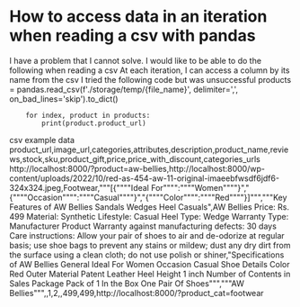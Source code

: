 
# How to access data in an iteration when reading a csv with pandas

I have a problem that I cannot solve.
I would like to be able to do the following when reading a csv
At each iteration, I can access a column by its name from the csv
I tried the following code but was unsuccessful
products = pandas.read_csv(f'./storage/temp/{file_name}', delimiter=',', on_bad_lines='skip').to_dict()
        
        for index, product in products:
            print(product.product_url)

csv example data
product_url,image_url,categories,attributes,description,product_name,reviews,stock,sku,product_gift,price,price_with_discount,categories_urls
http://localhost:8000/?product=aw-bellies,http://localhost:8000/wp-content/uploads/2022/10/red-as-454-aw-11-original-imaeebfwsdf6jdf6-324x324.jpeg,Footwear,"""[{""""Ideal For"""":""""Women""""}","{""""Occasion"""":""""Casual""""}","{""""Color"""":""""Red""""}]""","""Key Features of AW Bellies Sandals Wedges Heel Casuals",AW Bellies Price: Rs. 499 Material: Synthetic Lifestyle: Casual Heel Type: Wedge Warranty Type: Manufacturer Product Warranty against manufacturing defects: 30 days Care instructions: Allow your pair of shoes to air and de-odorize at regular basis; use shoe bags to prevent any stains or mildew; dust any dry dirt from the surface using a clean cloth; do not use polish or shiner,"Specifications of AW Bellies General Ideal For Women Occasion Casual Shoe Details Color Red Outer Material Patent Leather Heel Height 1 inch Number of Contents in Sales Package Pack of 1 In the Box One Pair Of Shoes""","""AW Bellies""",,1,2,,499,499,http://localhost:8000/?product_cat=footwear


        